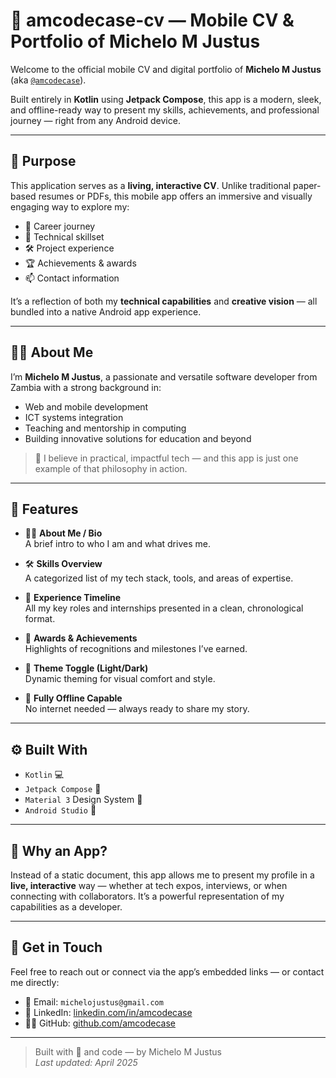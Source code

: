 # 📱 amcodecase-cv — Mobile CV & Portfolio of Michelo M Justus

Welcome to the official mobile CV and digital portfolio of **Michelo M Justus** (aka [`@amcodecase`](https://github.com/amcodecase)).

Built entirely in **Kotlin** using **Jetpack Compose**, this app is a modern, sleek, and offline-ready way to present my skills, achievements, and professional journey — right from any Android device.

---

## 🎯 Purpose

This application serves as a **living, interactive CV**. Unlike traditional paper-based resumes or PDFs, this mobile app offers an immersive and visually engaging way to explore my:

- 🌟 Career journey  
- 🧠 Technical skillset  
- 🛠️ Project experience  
- 🏆 Achievements & awards  
- 📫 Contact information  

It’s a reflection of both my **technical capabilities** and **creative vision** — all bundled into a native Android app experience.

---

## 👨‍💻 About Me

I’m **Michelo M Justus**, a passionate and versatile software developer from Zambia with a strong background in:

- Web and mobile development  
- ICT systems integration  
- Teaching and mentorship in computing  
- Building innovative solutions for education and beyond

> 💼 I believe in practical, impactful tech — and this app is just one example of that philosophy in action.

---

## 🧩 Features

- 🧑‍💼 **About Me / Bio**  
  A brief intro to who I am and what drives me.

- 🛠️ **Skills Overview**  
  A categorized list of my tech stack, tools, and areas of expertise.

- 💼 **Experience Timeline**  
  All my key roles and internships presented in a clean, chronological format.

- 🏅 **Awards & Achievements**  
  Highlights of recognitions and milestones I’ve earned.

- 🌙 **Theme Toggle (Light/Dark)**  
  Dynamic theming for visual comfort and style.

- 📡 **Fully Offline Capable**  
  No internet needed — always ready to share my story.

---

## ⚙️ Built With

- `Kotlin` 💻  
- `Jetpack Compose` 📐  
- `Material 3` Design System 🎨  
- `Android Studio` 🔧  

---

## 📲 Why an App?

Instead of a static document, this app allows me to present my profile in a **live, interactive** way — whether at tech expos, interviews, or when connecting with collaborators. It’s a powerful representation of my capabilities as a developer.

---

## 🤝 Get in Touch

Feel free to reach out or connect via the app’s embedded links — or contact me directly:

- 📧 Email: `michelojustus@gmail.com`  
- 🔗 LinkedIn: [linkedin.com/in/amcodecase](https://linkedin.com/in/amcodecase)  
- 🧑‍💻 GitHub: [github.com/amcodecase](https://github.com/amcodecase)  

---

> Built with 💙 and code — by Michelo M Justus  
> _Last updated: April 2025_

